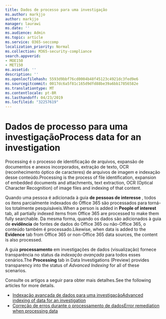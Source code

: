 ```yaml
---
title: Dados de processo para uma investigação
ms.author: markjjo
author: markjjo
manager: laurawi
ms.date: ''
ms.audience: Admin
ms.topic: article
ms.service: O365-seccomp
localization_priority: Normal
ms.collection: M365-security-compliance
search.appverid:
- MOE150
- MET150
ms.assetid: ''
description: ''
ms.openlocfilehash: 5593d9bbf76cd0004b48f45123c4921dc3fed9e6
ms.sourcegitcommit: 0017dc6a5f81c165d9dfd88be39a6bb17856582e
ms.translationtype: MT
ms.contentlocale: pt-BR
ms.lasthandoff: 04/23/2019
ms.locfileid: "32257619"
---
```

# <a name="process-data-for-an-investigation"></a><span data-ttu-id="7bda8-102">Dados de processo para uma investigação</span><span class="sxs-lookup"><span data-stu-id="7bda8-102">Process data for an investigation</span></span>

<span data-ttu-id="7bda8-103">Processing é o processo de identificação de arquivos, expansão de documentos e anexos incorporados, extração de texto, OCR (reconhecimento óptico de caracteres) de arquivos de imagem e indexação desse conteúdo.</span><span class="sxs-lookup"><span data-stu-id="7bda8-103">Processing is the process of file identification, expansion of embedded documents and attachments, text extraction, OCR (Optical Character Recognition) of image files and indexing of that content.</span></span>  

<span data-ttu-id="7bda8-104">Quando uma pessoa é adicionada à guia **de pessoas de interesse** , todos os itens parcialmente indexados do Office 365 são processados para torná-los totalmente pesquisáveis.</span><span class="sxs-lookup"><span data-stu-id="7bda8-104">When a person is added in **People of interest** tab, all partially indexed items from Office 365 are processed to make them fully searchable.</span></span>  <span data-ttu-id="7bda8-105">Da mesma forma, quando os dados são adicionados à guia de **evidência** de fontes de dados do Office 365 ou não-Office 365, o conteúdo também é processado.</span><span class="sxs-lookup"><span data-stu-id="7bda8-105">Likewise, when data is added to the **Evidence** tab from Office 365 or non-Office 365 data sources, the content is also processed.</span></span>

<span data-ttu-id="7bda8-106">A guia **processamento** em investigações de dados (visualização) fornece transparência no status da *indexação avançada* para todos esses cenários.</span><span class="sxs-lookup"><span data-stu-id="7bda8-106">The **Processing** tab in Data Investigations (Preview) provides transparency into the status of *Advanced Indexing* for all of these scenarios.</span></span>

<span data-ttu-id="7bda8-107">Consulte os artigos a seguir para obter mais detalhes.</span><span class="sxs-lookup"><span data-stu-id="7bda8-107">See the following articles for more details.</span></span>

- [<span data-ttu-id="7bda8-108">Indexação avançada de dados para uma investigação</span><span class="sxs-lookup"><span data-stu-id="7bda8-108">Advanced indexing of data for an investigation</span></span>](index-data-people-of-interest.md)
- [<span data-ttu-id="7bda8-109">Correção de erros durante o processamento de dados</span><span class="sxs-lookup"><span data-stu-id="7bda8-109">Error remediation when processing data</span></span>](error-remediation.md)
